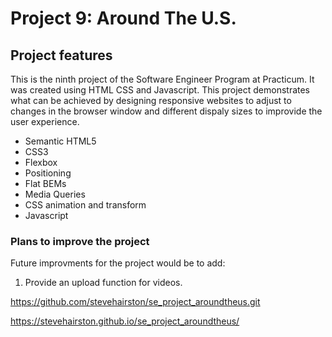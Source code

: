 # Project 9: Around The U.S.

## Project features

This is the ninth project of the Software Engineer Program at Practicum. It was created using HTML CSS and Javascript.
This project demonstrates what can be achieved by designing responsive websites to adjust to changes in the
browser window and different dispaly sizes to improvide the user experience.

- Semantic HTML5
- CSS3
- Flexbox
- Positioning
- Flat BEMs
- Media Queries
- CSS animation and transform
- Javascript

### Plans to improve the project

Future improvments for the project would be to add:

1. Provide an upload function for videos.

https://github.com/stevehairston/se_project_aroundtheus.git

https://stevehairston.github.io/se_project_aroundtheus/
